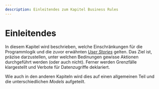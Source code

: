 ```yaml
---
description: Einleitendes zum Kapitel Business Rules
---
```



# Einleitendes

In diesem Kapitel wird beschrieben, welche Einschränkungen für die Programmlogik und die zuvor erwähnten 
*[User Stories](user-stories/introduction.md)* gelten. Das Ziel ist, präzise darzustellen, unter welchen Bedinungen
gewisse Aktionen durchgeführt werden (oder auch nicht). Ferner werden Grenzfälle klargestellt und Verbote für 
Datenzugriffe deklariert.

Wie auch in den anderen Kapiteln wird dies auf einen allgemeinen Teil und die unterschiedlichen *Models* aufgeteilt.



